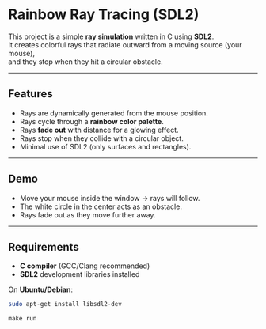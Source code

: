 #  Rainbow Ray Tracing (SDL2)

This project is a simple **ray simulation** written in C using **SDL2**.  
It creates colorful rays that radiate outward from a moving source (your mouse),  
and they stop when they hit a circular obstacle.

---

##  Features
- Rays are dynamically generated from the mouse position.
- Rays cycle through a **rainbow color palette**.
- Rays **fade out** with distance for a glowing effect.
- Rays stop when they collide with a circular object.
- Minimal use of SDL2 (only surfaces and rectangles).

---

##  Demo
- Move your mouse inside the window → rays will follow.
- The white circle in the center acts as an obstacle.
- Rays fade out as they move further away.

---

##  Requirements
- **C compiler** (GCC/Clang recommended)
- **SDL2** development libraries installed

On **Ubuntu/Debian**:
```bash
sudo apt-get install libsdl2-dev
```
```
make run
```